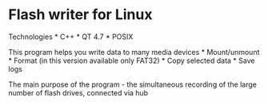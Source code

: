 <h1>Flash writer for Linux</h1>

Technologies
	* C++
	* QT 4.7
	* POSIX

This program helps you write data to many media devices 
	* Mount/unmount
	* Format (in this version available only FAT32)
	* Copy selected data 
	* Save logs
	
The main purpose of the program - the simultaneous recording of the large number of flash drives, connected via hub
